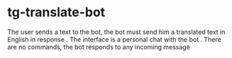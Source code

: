 # tg-translate-bot
The user sends a text to the bot, the bot must send him a translated text in English in response . The interface is a personal chat with the bot . There are no commands, the bot responds to any incoming message
